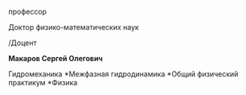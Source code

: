 профессор

Доктор физико-математических наук

/Доцент

**Макаров Сергей Олегович**

Гидромеханика
	*Межфазная гидродинамика
	*Общий физический практикум
	*Физика